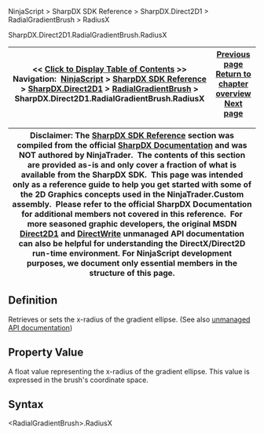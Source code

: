 ﻿
NinjaScript \> SharpDX SDK Reference \> SharpDX.Direct2D1 \> RadialGradientBrush \> RadiusX

SharpDX.Direct2D1\.RadialGradientBrush.RadiusX

| \<\< [Click to Display Table of Contents](sharpdx_direct2d1_radialgradientbrush_radiusx.md) \>\> **Navigation:**     [NinjaScript](ninjascript-1.md) \> [SharpDX SDK Reference](sharpdx_sdk_reference-1.md) \> [SharpDX.Direct2D1](sharpdx_direct2d1-1.md) \> [RadialGradientBrush](sharpdx_direct2d1_radialgradientbrush-1.md) \> SharpDX.Direct2D1\.RadialGradientBrush.RadiusX | [Previous page](sharpdx_direct2d1_radialgradientbrush_gradientstopcollection-1.md) [Return to chapter overview](sharpdx_direct2d1_radialgradientbrush-1.md) [Next page](sharpdx_direct2d1_radialgradientbrush_radiusy-1.md) |
| --- | --- |

| Disclaimer: The [SharpDX SDK Reference](sharpdx_sdk_reference-1.md) section was compiled from the official [SharpDX Documentation](http://sharpdx.org/) and was NOT authored by NinjaTrader.  The contents of this section are provided as\-is and only cover a fraction of what is available from the SharpDX SDK.  This page was intended only as a reference guide to help you get started with some of the 2D Graphics concepts used in the NinjaTrader.Custom assembly.  Please refer to the official SharpDX Documentation for additional members not covered in this reference.  For more seasoned graphic developers, the original MSDN [Direct2D1](https://msdn.microsoft.com/en-us/library/windows/desktop/dd370990.aspx) and [DirectWrite](https://msdn.microsoft.com/en-us/library/windows/desktop/dd368038.aspx) unmanaged API documentation can also be helpful for understanding the DirectX/Direct2D run\-time environment. For NinjaScript development purposes, we document only essential members in the structure of this page. |
| --- |

## Definition
Retrieves or sets the x\-radius of the gradient ellipse. 
(See also [unmanaged API documentation](https://msdn.microsoft.com/en-us/library/dd371542(v=vs.85).aspx))
 
## Property Value
A float value representing the x\-radius of the gradient ellipse. This value is expressed in the brush's coordinate space.
 
## Syntax
\<RadialGradientBrush\>.RadiusX
